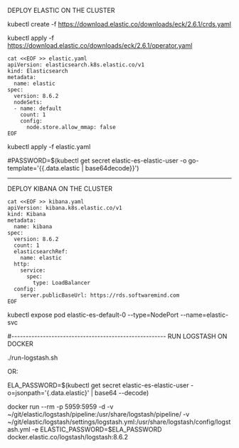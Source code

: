 DEPLOY ELASTIC ON THE CLUSTER

kubectl create -f https://download.elastic.co/downloads/eck/2.6.1/crds.yaml

kubectl apply -f https://download.elastic.co/downloads/eck/2.6.1/operator.yaml

```
cat <<EOF >> elastic.yaml
apiVersion: elasticsearch.k8s.elastic.co/v1
kind: Elasticsearch
metadata:
  name: elastic
spec:
  version: 8.6.2
  nodeSets:
  - name: default
    count: 1
    config:
      node.store.allow_mmap: false
EOF
```

kubectl apply -f elastic.yaml

#PASSWORD=$(kubectl get secret elastic-es-elastic-user -o go-template='{{.data.elastic | base64decode}}')


------------------------------------------------------
DEPLOY KIBANA ON THE CLUSTER

```
cat <<EOF >> kibana.yaml
apiVersion: kibana.k8s.elastic.co/v1
kind: Kibana
metadata:
  name: kibana
spec:
  version: 8.6.2
  count: 1
  elasticsearchRef:
    name: elastic
  http:
    service:
      spec:
        type: LoadBalancer
  config:
    server.publicBaseUrl: https://rds.softwaremind.com
EOF
```

kubectl expose pod elastic-es-default-0 --type=NodePort --name=elastic-svc

#------------------------------------------------------
RUN LOGSTASH ON DOCKER

./run-logstash.sh


OR:

ELA_PASSWORD=$(kubectl get secret elastic-es-elastic-user -o=jsonpath='{.data.elastic}' | base64 --decode)

docker run  --rm -p 5959:5959 -d -v ~/git/elastic/logstash/pipeline:/usr/share/logstash/pipeline/  -v ~/git/elastic/logstash/settings/logstash.yml:/usr/share/logstash/config/logstash.yml -e ELASTIC_PASSWORD=$ELA_PASSWORD docker.elastic.co/logstash/logstash:8.6.2
